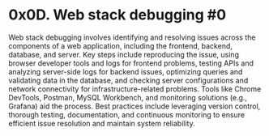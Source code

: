 # 0x0D. Web stack debugging #0

Web stack debugging involves identifying and resolving issues across the components
of a web application, including the frontend, backend, database, and server. Key
steps include reproducing the issue, using browser developer tools and logs for frontend
problems, testing APIs and analyzing server-side logs for backend issues, optimizing
queries and validating data in the database, and checking server configurations and 
network connectivity for infrastructure-related problems. Tools like Chrome DevTools, 
Postman, MySQL Workbench, and monitoring solutions (e.g., Grafana) aid the process. 
Best practices include leveraging version control, thorough testing, documentation, and
continuous monitoring to ensure efficient issue resolution and maintain system 
reliability.

